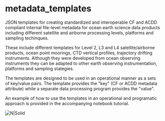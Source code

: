# metadata_templates
JSON templates for creating standardized and interoperable CF and ACDD compliant internal file-level metadata for ocean earth science data products including different satellite and airborne processing levels, platforms and sampling techinques.

These include different templates for Level 2, L3 and L4 satellite/airborne products, ocean point moorings, CTD vertical profiles, trajectory drifting instruments. Although they were developed from ocean observing instruments they can be adapted to other earth observing instrumentation, platforms and sampling stategies.

The templates are designed to be used in an operational manner as a sets of key/value pairs.  The template provides the "key" (CF or ACDD metadata attribute) while a separate data processing program provides the "value". 

An example of how to use the templates in an operational and programatic approach is provided in the accompanying notebook tutorial. 
 
![N|Solid](https://podaac.jpl.nasa.gov/sites/default/files/image/custom_thumbs/podaac_logo.png)
